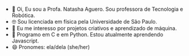 - 👋 Oi, Eu sou a Profa. Natasha Aguero. Sou professora de Tecnologia e Robótica.
- 🤓 Sou licenciada em física pela Universidade de São Paulo.
- 👀 Eu me interesso por projetos criativos e aprendizado de máquina.
- 🌱 Programo em C e em Python. Estou atualmente aprendendo Javascript.
- 😄 Pronomes: ela/dela (she/her)

<!---
profnataguero/profnataguero is a ✨ special ✨ repository because its `README.md` (this file) appears on your GitHub profile.
You can click the Preview link to take a look at your changes.
--->
